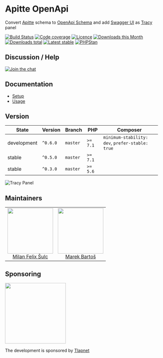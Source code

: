 # Apitte OpenApi

Convert [Apitte](https://github.com/apitte/core) schema to [OpenApi Schema](https://github.com/OAI/OpenAPI-Specification/blob/master/versions/3.0.2.md)
and add [Swagger UI](https://petstore.swagger.io) as [Tracy](https://github.com/nette/tracy) panel

[![Build Status](https://img.shields.io/travis/apitte/openapi.svg?style=flat-square)](https://travis-ci.org/apitte/openapi)
[![Code coverage](https://img.shields.io/coveralls/apitte/openapi.svg?style=flat-square)](https://coveralls.io/r/apitte/openapi)
[![Licence](https://img.shields.io/packagist/l/apitte/openapi.svg?style=flat-square)](https://packagist.org/packages/apitte/openapi)
[![Downloads this Month](https://img.shields.io/packagist/dm/apitte/openapi.svg?style=flat-square)](https://packagist.org/packages/apitte/openapi)
[![Downloads total](https://img.shields.io/packagist/dt/apitte/openapi.svg?style=flat-square)](https://packagist.org/packages/apitte/openapi)
[![Latest stable](https://img.shields.io/packagist/v/apitte/openapi.svg?style=flat-square)](https://packagist.org/packages/apitte/openapi)
[![PHPStan](https://img.shields.io/badge/PHPStan-enabled-brightgreen.svg?style=flat-square)](https://github.com/phpstan/phpstan)

## Discussion / Help

[![Join the chat](https://img.shields.io/gitter/room/apitte/apitte.svg?style=flat-square)](https://gitter.im/apitte/apitte)

## Documentation

- [Setup](.docs/README.md#setup)
- [Usage](.docs/README.md#usage)

## Version

| State       | Version      | Branch   | PHP      | Composer                                        |
|-------------|--------------|----------|----------|-------------------------------------------------|
| development | `^0.6.0`     | `master` | `>= 7.1` | `minimum-stability: dev`, `prefer-stable: true` |
| stable      | `^0.5.0`     | `master` | `>= 7.1` |                                                 |
| stable      | `^0.3.0`     | `master` | `>= 5.6` |                                                 |

![](https://github.com/apitte/openapi/blob/master/.docs/assets/panel.png "Tracy Panel")

## Maintainers

<table>
  <tbody>
    <tr>
      <td align="center">
        <a href="https://github.com/f3l1x">
            <img width="150" height="150" src="https://avatars2.githubusercontent.com/u/538058?v=3&s=150">
        </a>
        </br>
        <a href="https://github.com/f3l1x">Milan Felix Šulc</a>
      </td>
      <td align="center">
        <a href="https://github.com/mabar">
            <img width="150" height="150" src="https://avatars0.githubusercontent.com/u/20974277?s=150&v=4">
        </a>
        </br>
        <a href="https://github.com/mabar">Marek Bartoš</a>
      </td>
    </tr>
  </tbody>
</table>

## Sponsoring

<a href="https://github.com/tlapnet"><img  width="200" src="https://cdn.rawgit.com/f3l1x/xsource/2463efb7/assets/tlapdev.png"></a>

The development is sponsored by [Tlapnet](https://www.tlapnet.cz)
